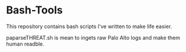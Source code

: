 # Bash-Tools
This repository contains bash scripts I've written to make life easier.

paparseTHREAT.sh is mean to ingets raw Palo Alto logs and make them human readble.
